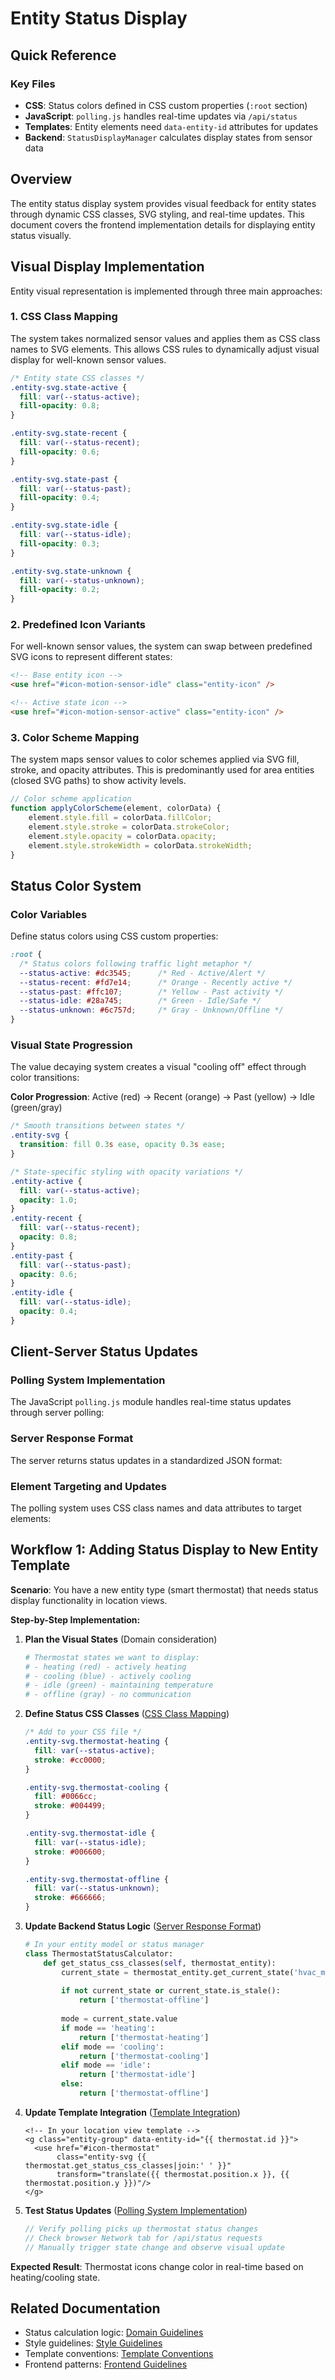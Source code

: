 # Entity Status Display

## Quick Reference

### Key Files
- **CSS**: Status colors defined in CSS custom properties (`:root` section)
- **JavaScript**: `polling.js` handles real-time updates via `/api/status`
- **Templates**: Entity elements need `data-entity-id` attributes for updates
- **Backend**: `StatusDisplayManager` calculates display states from sensor data

## Overview

The entity status display system provides visual feedback for entity states through dynamic CSS classes, SVG styling, and real-time updates. This document covers the frontend implementation details for displaying entity status visually.

## Visual Display Implementation

Entity visual representation is implemented through three main approaches:

### 1. CSS Class Mapping

The system takes normalized sensor values and applies them as CSS class names to SVG elements. This allows CSS rules to dynamically adjust visual display for well-known sensor values.

```css
/* Entity state CSS classes */
.entity-svg.state-active {
  fill: var(--status-active);
  fill-opacity: 0.8;
}

.entity-svg.state-recent {
  fill: var(--status-recent);
  fill-opacity: 0.6;
}

.entity-svg.state-past {
  fill: var(--status-past);
  fill-opacity: 0.4;
}

.entity-svg.state-idle {
  fill: var(--status-idle);
  fill-opacity: 0.3;
}

.entity-svg.state-unknown {
  fill: var(--status-unknown);
  fill-opacity: 0.2;
}
```

### 2. Predefined Icon Variants

For well-known sensor values, the system can swap between predefined SVG icons to represent different states:

```html
<!-- Base entity icon -->
<use href="#icon-motion-sensor-idle" class="entity-icon" />

<!-- Active state icon -->
<use href="#icon-motion-sensor-active" class="entity-icon" />
```

### 3. Color Scheme Mapping

The system maps sensor values to color schemes applied via SVG fill, stroke, and opacity attributes. This is predominantly used for area entities (closed SVG paths) to show activity levels.

```javascript
// Color scheme application
function applyColorScheme(element, colorData) {
    element.style.fill = colorData.fillColor;
    element.style.stroke = colorData.strokeColor;
    element.style.opacity = colorData.opacity;
    element.style.strokeWidth = colorData.strokeWidth;
}
```

## Status Color System

### Color Variables

Define status colors using CSS custom properties:

```css
:root {
  /* Status colors following traffic light metaphor */
  --status-active: #dc3545;      /* Red - Active/Alert */
  --status-recent: #fd7e14;      /* Orange - Recently active */
  --status-past: #ffc107;        /* Yellow - Past activity */
  --status-idle: #28a745;        /* Green - Idle/Safe */
  --status-unknown: #6c757d;     /* Gray - Unknown/Offline */
}
```

### Visual State Progression

The value decaying system creates a visual "cooling off" effect through color transitions:

**Color Progression**: Active (red) → Recent (orange) → Past (yellow) → Idle (green/gray)

```css
/* Smooth transitions between states */
.entity-svg {
  transition: fill 0.3s ease, opacity 0.3s ease;
}

/* State-specific styling with opacity variations */
.entity-active { 
  fill: var(--status-active); 
  opacity: 1.0; 
}
.entity-recent { 
  fill: var(--status-recent); 
  opacity: 0.8; 
}
.entity-past { 
  fill: var(--status-past); 
  opacity: 0.6; 
}
.entity-idle { 
  fill: var(--status-idle); 
  opacity: 0.4; 
}
```

## Client-Server Status Updates

### Polling System Implementation

The JavaScript `polling.js` module handles real-time status updates through server polling:

### Server Response Format

The server returns status updates in a standardized JSON format:

### Element Targeting and Updates

The polling system uses CSS class names and data attributes to target elements:

## Workflow 1: Adding Status Display to New Entity Template

**Scenario**: You have a new entity type (smart thermostat) that needs status display functionality in location views.

**Step-by-Step Implementation:**

1. **Plan the Visual States** (Domain consideration)
   ```python
   # Thermostat states we want to display:
   # - heating (red) - actively heating
   # - cooling (blue) - actively cooling  
   # - idle (green) - maintaining temperature
   # - offline (gray) - no communication
   ```

2. **Define Status CSS Classes** ([CSS Class Mapping](#css-class-mapping))
   ```css
   /* Add to your CSS file */
   .entity-svg.thermostat-heating {
     fill: var(--status-active);
     stroke: #cc0000;
   }
   
   .entity-svg.thermostat-cooling {
     fill: #0066cc;
     stroke: #004499;
   }
   
   .entity-svg.thermostat-idle {
     fill: var(--status-idle);
     stroke: #006600;
   }
   
   .entity-svg.thermostat-offline {
     fill: var(--status-unknown);
     stroke: #666666;
   }
   ```

3. **Update Backend Status Logic** ([Server Response Format](#server-response-format))
   ```python
   # In your entity model or status manager
   class ThermostatStatusCalculator:
       def get_status_css_classes(self, thermostat_entity):
           current_state = thermostat_entity.get_current_state('hvac_mode')
           
           if not current_state or current_state.is_stale():
               return ['thermostat-offline']
           
           mode = current_state.value
           if mode == 'heating':
               return ['thermostat-heating']
           elif mode == 'cooling':
               return ['thermostat-cooling']
           elif mode == 'idle':
               return ['thermostat-idle']
           else:
               return ['thermostat-offline']
   ```

4. **Update Template Integration** ([Template Integration](#template-integration))
   ```django
   <!-- In your location view template -->
   <g class="entity-group" data-entity-id="{{ thermostat.id }}">
     <use href="#icon-thermostat" 
          class="entity-svg {{ thermostat.get_status_css_classes|join:' ' }}"
          transform="translate({{ thermostat.position.x }}, {{ thermostat.position.y }})"/>
   </g>
   ```

5. **Test Status Updates** ([Polling System Implementation](#polling-system-implementation))
   ```javascript
   // Verify polling picks up thermostat status changes
   // Check browser Network tab for /api/status requests
   // Manually trigger state change and observe visual update
   ```

**Expected Result**: Thermostat icons change color in real-time based on heating/cooling state.

## Related Documentation
- Status calculation logic: [Domain Guidelines](../domain/domain-guidelines.md#status-display-system)
- Style guidelines: [Style Guidelines](style-guidelines.md)
- Template conventions: [Template Conventions](template-conventions.md)
- Frontend patterns: [Frontend Guidelines](frontend-guidelines.md)
